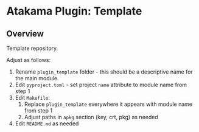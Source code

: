 # Atakama Plugin: Template

## Overview

Template repository.

Adjust as follows:
 1. Rename `plugin_template` folder - this should be a descriptive name for the main module.
 2. Edit `pyproject.toml` - set project `name` attribute to module name from step 1
 3. Edit `Makefile`:
    1. Replace `plugin_template` everywhere it appears with module name from step 1
    2. Adjust paths in `apkg` section (key, crt, pkg) as needed
 4. Edit `README.md` as needed
